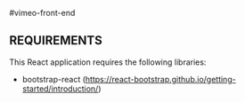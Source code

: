 #vimeo-front-end

REQUIREMENTS
------------

This React application requires the following libraries:

 * bootstrap-react (https://react-bootstrap.github.io/getting-started/introduction/)
 
 
 
